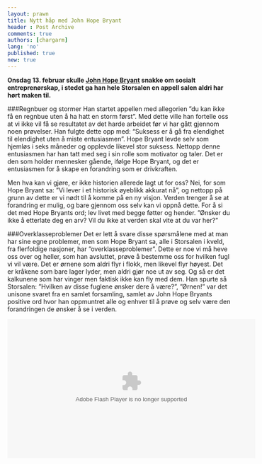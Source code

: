 ```yaml
---
layout: prawn
title: Nytt håp med John Hope Bryant
header : Post Archive
comments: true
authors: [chargarm]
lang: 'no'
published: true
new: true
---
```


**Onsdag 13. februar skulle [John Hope Bryant](http://en.wikipedia.org/wiki/John_Hope_Bryant) snakke om sosialt entreprenørskap, i stedet ga han hele Storsalen en appell salen aldri har hørt maken til.**
<br>

###Regnbuer og stormer
Han startet appellen med allegorien ”du kan ikke få en regnbue uten å ha hatt en storm først”. Med dette ville han fortelle oss at vi ikke vil få se resultatet av det harde arbeidet før vi har gått gjennom noen prøvelser. Han fulgte dette opp med: “Suksess er å gå fra elendighet til elendighet uten å miste entusiasmen”. Hope Bryant levde selv som hjemløs i seks måneder og opplevde likevel stor suksess. Nettopp denne entusiasmen har han tatt med seg i sin rolle som motivator og taler. Det er den som holder mennesker gående, ifølge Hope Bryant, og det er entusiasmen for å skape en forandring som er drivkraften. 
<br>

Men hva kan vi gjøre, er ikke historien allerede lagt ut for oss? Nei, for som Hope Bryant sa: ”Vi lever i et historisk øyeblikk akkurat nå”, og nettopp på grunn av dette er vi nødt til å komme på en ny visjon. Verden trenger å se at forandring er mulig, og bare gjennom oss selv kan vi oppnå dette. For å si det med Hope Bryants ord; lev livet med begge føtter og hender. ”Ønsker du ikke å etterlate deg en arv? Vil du ikke at verden skal vite at du var her?” 
<br>

###Overklasseproblemer
Det er lett å svare disse spørsmålene med at man har sine egne problemer, men som Hope Bryant sa, alle i Storsalen i kveld, fra flerfoldige nasjoner, har ”overklasseproblemer”. Dette er noe vi må heve oss over og heller, som han avsluttet, prøve å bestemme oss for hvilken fugl vi vil være. Det er ørnene som aldri flyr i flokk, men likevel flyr høyest. Det er kråkene som bare lager lyder, men aldri gjør noe ut av seg. Og så er det kalkunene som har vinger men faktisk ikke kan fly med dem. Han spurte så Storsalen: ”Hvilken av disse fuglene ønsker dere å være?”, ”Ørnen!” var det unisone svaret fra en samlet forsamling, samlet av John Hope Bryants positive ord hvor han oppmuntret alle og enhver til å prøve og selv være den forandringen de ønsker å se i verden.  

<object width="560" height="315"><param name="movie" value="http://vimeo.com/59691805"></param><param name="allowFullScreen" value="true"></param><param name="allowscriptaccess" value="always"></param><embed src="http://vimeo.com/59691805" type="application/x-shockwave-flash" width="560" height="315" allowscriptaccess="always" allowfullscreen="true"></embed></object>